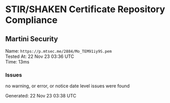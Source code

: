 # STIR/SHAKEN Certificate Repository Compliance

## Martini Security

Name: `https://p.mtsec.me/2884/Mo_TEM91iy9S.pem`\
Tested At: 22 Nov 23 03:36 UTC\
Time: 13ms

### Issues

no warning, or error, or notice date level issues were found

Generated: 22 Nov 23 03:38 UTC